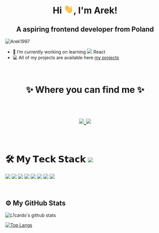 <h1 align="center">Hi <img src="https://raw.githubusercontent.com/parth-27/parth-27/master/Hi.gif" width="30px">, I'm Arek!</h1>
<h2 align="center">A aspiring frontend developer from Poland</h2>

<p align="left"> <img src="https://komarev.com/ghpvc/?username=Arek1997&label=Profile%20views&color=0e75b6&style=flat" alt="Arek1997" /> </p>

- 🔭 I’m currently working on learning <img height="20px" src="https://cdn4.iconfinder.com/data/icons/logos-3/600/React.js_logo-512.png"> React
- 💻 All of my projects are available here [my projects](https://github.com/Arek1997?tab=repositories)

<br/>


<h1 align="center">
✨ Where you can find me ✨
  <p align="center">
  <br/>
  <a href="https://www.linkedin.com/in/arkadiusz-szewczyk-b93b33240/">
    <img src="https://img.shields.io/badge/LinkedIn-%230077B5.svg?&style=flat-square&logo=linkedin&logoColor=white">
  </a>
  
  <a href="https://www.facebook.com/arek.szewczyk97">
    <img src="https://img.shields.io/badge/Facebook-%231877F2.svg?&style=flat-square&logo=facebook&logoColor=white">  
  </a>  
</p>
</h1>

<br/>

<h1 align="left">🛠️ 𝗠𝘆 𝗧𝗲𝗰𝗸 𝗦𝘁𝗮𝗰𝗸 <img src = "https://media2.giphy.com/media/QssGEmpkyEOhBCb7e1/giphy.gif?cid=ecf05e47a0n3gi1bfqntqmob8g9aid1oyj2wr3ds3mg700bl&rid=giphy.gif" width = 32px> </h2>

<img width ='48px' src ='https://raw.githubusercontent.com/rahulbanerjee26/githubAboutMeGenerator/main/icons/html.svg'> </a>
<img width ='48px' src ='https://raw.githubusercontent.com/rahulbanerjee26/githubAboutMeGenerator/main/icons/css.svg'> </a>
<img width ='48px' src ='https://raw.githubusercontent.com/rahulbanerjee26/githubAboutMeGenerator/main/icons/sass.svg'> </a>
<img width ='48px' src ='https://raw.githubusercontent.com/rahulbanerjee26/githubAboutMeGenerator/main/icons/bootstrap.svg'> </a>
<img width ='48px' src ='https://raw.githubusercontent.com/rahulbanerjee26/githubAboutMeGenerator/main/icons/javascript.svg'> </a>
<img width ='48px' src ='https://raw.githubusercontent.com/rahulbanerjee26/githubAboutMeGenerator/main/icons/git.svg'> </a>
<img width ='48px' src ='https://raw.githubusercontent.com/rahulbanerjee26/githubAboutMeGenerator/main/icons/gulp.svg'> </a>
<img width ='48px' src ='https://raw.githubusercontent.com/rahulbanerjee26/githubAboutMeGenerator/main/icons/npm.svg'> </a>


<br>

## ⚙️ My GitHub Stats


![L1cardo's github stats](https://github-readme-stats.vercel.app/api?username=Arek1997&show_icons=true&bg_color=0,000000,130F40&text_color=D3D3D3&title_color=7A7ADB&icon_color=2234AE)

[![Top Langs](https://github-readme-stats.vercel.app/api/top-langs/?username=Arek1997&layout=compact&title_color=7A7ADB&text_color=D3D3D3&bg_color=0,000000,130F40)](https://github.com/Arek1997/github-readme-stats)





